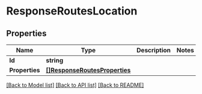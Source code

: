 # ResponseRoutesLocation

## Properties
Name | Type | Description | Notes
------------ | ------------- | ------------- | -------------
**Id** | **string** |  | 
**Properties** | [**[]ResponseRoutesProperties**](ResponseRoutesProperties.md) |  | 

[[Back to Model list]](../README.md#documentation-for-models) [[Back to API list]](../README.md#documentation-for-api-endpoints) [[Back to README]](../README.md)


